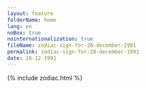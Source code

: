 ```yaml
---
layout: feature
folderName: home
lang: en
noBox: true
nointernationalization: true
fileName: zodiac-sign-for-28-december-1991
permalink: zodiac-sign-for-28-december-1991
date: 28-12-1991
---
```

{% include zodiac.html %}
